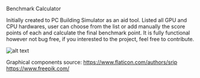 
Benchmark Calculator

Initially created to PC Building Simulator as an aid tool. Listed all GPU and CPU hardwares, user can choose from the list or add 
manually the score points of each and calculate the final benchmark point.
It is fully functional however not bug free, if you interested to the project, feel free to contribute.

![alt text](../bm_tool.jpg)

Graphical components source:
  https://www.flaticon.com/authors/srip
  https://www.freepik.com/
